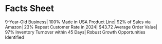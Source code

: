 # Facts Sheet

9-Year-Old Business| 100% Made in USA Product Line| 92% of Sales via Amazon| 23% Repeat Customer Rate in 2024| $43.72 Average Order Value| 97% Inventory Turnover within 45 Days| Robust Growth Opportunities Identified
